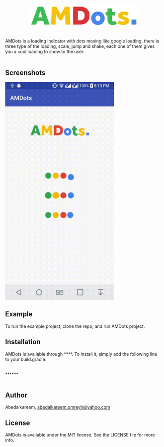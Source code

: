 <p align="center">
 <img src="https://raw.githubusercontent.com/Abedalkareem/AMDots/master/amdots_logo.png"  width="350">  </center>
</p>

<br>
AMDots is a loading indicator with dots moving like google loading, there is three type of the loading, scale, jump and shake, each one of them gives you a cool loading to show to the user. 
<br>
<br>

## Screenshots

 <img src="https://raw.githubusercontent.com/Abedalkareem/AMDots-Android/master/screenshot.gif"  width="350">  </center>


## Example

To run the example project, clone the repo, and run AMDots project.

## Installation

AMDots is available through ****. To install
it, simply add the following line to your build.gradle:

<br>
******
<br>
<br>


## Author

Abedalkareem, abedalkareem.omreyh@yahoo.com

## License

AMDots is available under the MIT license. See the LICENSE file for more info.
